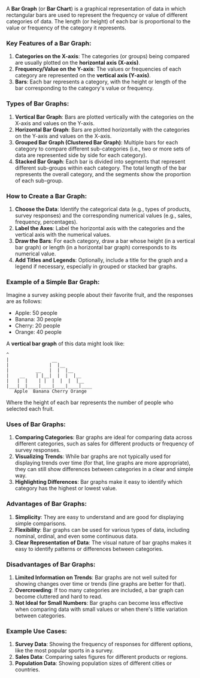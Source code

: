 A **Bar Graph** (or **Bar Chart**) is a graphical representation of data in which rectangular bars are used to represent the frequency or value of different categories of data. The length (or height) of each bar is proportional to the value or frequency of the category it represents.

### Key Features of a Bar Graph:
1. **Categories on the X-axis**: The categories (or groups) being compared are usually plotted on the **horizontal axis (X-axis)**.
2. **Frequency/Value on the Y-axis**: The values or frequencies of each category are represented on the **vertical axis (Y-axis)**.
3. **Bars**: Each bar represents a category, with the height or length of the bar corresponding to the category's value or frequency.

### Types of Bar Graphs:
1. **Vertical Bar Graph**: Bars are plotted vertically with the categories on the X-axis and values on the Y-axis.
2. **Horizontal Bar Graph**: Bars are plotted horizontally with the categories on the Y-axis and values on the X-axis.
3. **Grouped Bar Graph (Clustered Bar Graph)**: Multiple bars for each category to compare different sub-categories (i.e., two or more sets of data are represented side by side for each category).
4. **Stacked Bar Graph**: Each bar is divided into segments that represent different sub-groups within each category. The total length of the bar represents the overall category, and the segments show the proportion of each sub-group.

### How to Create a Bar Graph:
1. **Choose the Data**: Identify the categorical data (e.g., types of products, survey responses) and the corresponding numerical values (e.g., sales, frequency, percentages).
2. **Label the Axes**: Label the horizontal axis with the categories and the vertical axis with the numerical values.
3. **Draw the Bars**: For each category, draw a bar whose height (in a vertical bar graph) or length (in a horizontal bar graph) corresponds to its numerical value.
4. **Add Titles and Legends**: Optionally, include a title for the graph and a legend if necessary, especially in grouped or stacked bar graphs.

### Example of a Simple Bar Graph:
Imagine a survey asking people about their favorite fruit, and the responses are as follows:
- Apple: 50 people
- Banana: 30 people
- Cherry: 20 people
- Orange: 40 people

A **vertical bar graph** of this data might look like:

```
^
|                __
|               |  |__
|          __   |  |  |__
|    __    | |__|  |  |  |__
|   |  |    | |  |  |  |  |__
|___|__|____|____|____|____|____
   Apple  Banana Cherry Orange
```

Where the height of each bar represents the number of people who selected each fruit.

### Uses of Bar Graphs:
1. **Comparing Categories**: Bar graphs are ideal for comparing data across different categories, such as sales for different products or frequency of survey responses.
2. **Visualizing Trends**: While bar graphs are not typically used for displaying trends over time (for that, line graphs are more appropriate), they can still show differences between categories in a clear and simple way.
3. **Highlighting Differences**: Bar graphs make it easy to identify which category has the highest or lowest value.

### Advantages of Bar Graphs:
1. **Simplicity**: They are easy to understand and are good for displaying simple comparisons.
2. **Flexibility**: Bar graphs can be used for various types of data, including nominal, ordinal, and even some continuous data.
3. **Clear Representation of Data**: The visual nature of bar graphs makes it easy to identify patterns or differences between categories.

### Disadvantages of Bar Graphs:
1. **Limited Information on Trends**: Bar graphs are not well suited for showing changes over time or trends (line graphs are better for that).
2. **Overcrowding**: If too many categories are included, a bar graph can become cluttered and hard to read.
3. **Not Ideal for Small Numbers**: Bar graphs can become less effective when comparing data with small values or when there's little variation between categories.

### Example Use Cases:
1. **Survey Data**: Showing the frequency of responses for different options, like the most popular sports in a survey.
2. **Sales Data**: Comparing sales figures for different products or regions.
3. **Population Data**: Showing population sizes of different cities or countries.

